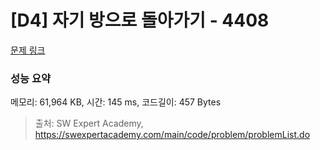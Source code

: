 # [D4] 자기 방으로 돌아가기 - 4408 

[문제 링크](https://swexpertacademy.com/main/code/problem/problemDetail.do?contestProbId=AWNcJ2sapZMDFAV8) 

### 성능 요약

메모리: 61,964 KB, 시간: 145 ms, 코드길이: 457 Bytes



> 출처: SW Expert Academy, https://swexpertacademy.com/main/code/problem/problemList.do